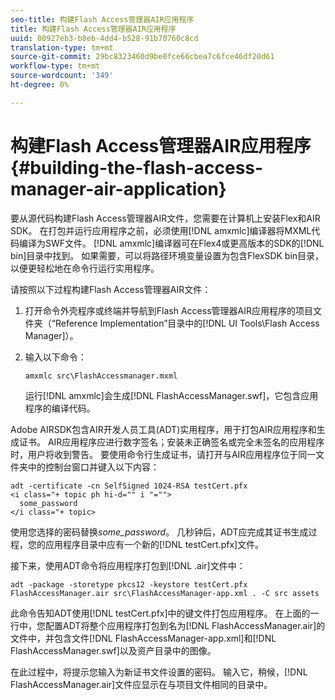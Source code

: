 ```yaml
---
seo-title: 构建Flash Access管理器AIR应用程序
title: 构建Flash Access管理器AIR应用程序
uuid: 00927eb3-b8eb-4dd4-b528-91b70760c8cd
translation-type: tm+mt
source-git-commit: 29bc8323460d9be0fce66cbea7c6fce46df20d61
workflow-type: tm+mt
source-wordcount: '349'
ht-degree: 0%

---
```



# 构建Flash Access管理器AIR应用程序{#building-the-flash-access-manager-air-application}

要从源代码构建Flash Access管理器AIR文件，您需要在计算机上安装Flex和AIR SDK。 在打包并运行应用程序之前，必须使用[!DNL amxmlc]编译器将MXML代码编译为SWF文件。 [!DNL amxmlc]编译器可在Flex4或更高版本的SDK的[!DNL bin]目录中找到。 如果需要，可以将路径环境变量设置为包含FlexSDK bin目录，以便更轻松地在命令行运行实用程序。

请按照以下过程构建Flash Access管理器AIR文件：

1. 打开命令外壳程序或终端并导航到Flash Access管理器AIR应用程序的项目文件夹（“Reference Implementation”目录中的[!DNL UI Tools\Flash Access Manager]）。
1. 输入以下命令：

   ```
   amxmlc src\FlashAccessmanager.mxml
   ```

   运行[!DNL amxmlc]会生成[!DNL FlashAccessManager.swf]，它包含应用程序的编译代码。

Adobe AIRSDK包含AIR开发人员工具(ADT)实用程序，用于打包AIR应用程序和生成证书。 AIR应用程序应进行数字签名；安装未正确签名或完全未签名的应用程序时，用户将收到警告。 要使用命令行生成证书，请打开与AIR应用程序位于同一文件夹中的控制台窗口并键入以下内容：

```
adt -certificate -cn SelfSigned 1024-RSA testCert.pfx  
<i class="+ topic ph hi-d="" i "="">
  some_password 
</i class="+ topic>
```

使用您选择的密码替换&#x200B;*some_password*。 几秒钟后，ADT应完成其证书生成过程，您的应用程序目录中应有一个新的[!DNL testCert.pfx]文件。

接下来，使用ADT命令将应用程序打包到[!DNL .air]文件中：

```
adt -package -storetype pkcs12 -keystore testCert.pfx FlashAccessManager.air src\FlashAccessManager-app.xml . -C src assets
```

此命令告知ADT使用[!DNL testCert.pfx]中的键文件打包应用程序。 在上面的一行中，您配置ADT将整个应用程序打包到名为[!DNL FlashAccessManager.air]的文件中，并包含文件[!DNL FlashAccessManager-app.xml]和[!DNL FlashAccessManager.swf]以及资产目录中的图像。

在此过程中，将提示您输入为新证书文件设置的密码。 输入它，稍候，[!DNL FlashAccessManager.air]文件应显示在与项目文件相同的目录中。
